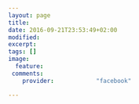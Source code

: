 ```yaml
---
layout: page
title: 
date: 2016-09-21T23:53:49+02:00
modified:
excerpt:
tags: []
image:
  feature:
 comments:
 	provider:			 "facebook"

---
```


